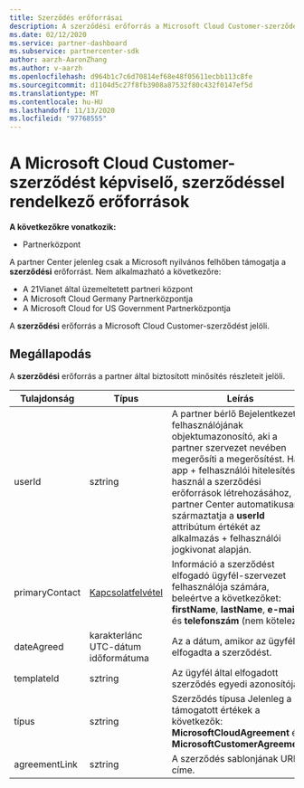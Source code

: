 ```yaml
---
title: Szerződés erőforrásai
description: A szerződési erőforrás a Microsoft Cloud Customer-szerződést jelöli a partner által biztosított minősítés részleteivel.
ms.date: 02/12/2020
ms.service: partner-dashboard
ms.subservice: partnercenter-sdk
author: aarzh-AaronZhang
ms.author: v-aarzh
ms.openlocfilehash: d964b1c7c6d70814ef68e48f05611ecbb113c8fe
ms.sourcegitcommit: d1104d5c27f8fb3908a87532f80c432f0147ef5d
ms.translationtype: MT
ms.contentlocale: hu-HU
ms.lasthandoff: 11/13/2020
ms.locfileid: "97768555"
---
```

# <a name="agreement-resources-representing-a-microsoft-cloud-customer-agreement"></a>A Microsoft Cloud Customer-szerződést képviselő, szerződéssel rendelkező erőforrások

**A következőkre vonatkozik:**

- Partnerközpont

A partner Center jelenleg csak a Microsoft nyilvános felhőben támogatja a **szerződési** erőforrást. Nem alkalmazható a következőre:

- A 21Vianet által üzemeltetett partneri központ
- A Microsoft Cloud Germany Partnerközpontja
- A Microsoft Cloud for US Government Partnerközpontja

A **szerződési** erőforrás a Microsoft Cloud Customer-szerződést jelöli.

## <a name="agreement"></a>Megállapodás

A **szerződési** erőforrás a partner által biztosított minősítés részleteit jelöli.

| Tulajdonság       | Típus   | Leírás                                                                                               |
|----------------|--------|-----------------------------------------------------------------------------------------------------------|
| userId         | sztring                         | A partner bérlő Bejelentkezett felhasználójának objektumazonosító, aki a partner szervezet nevében megerősíti a megerősítést. Ha app + felhasználói hitelesítést használ a szerződési erőforrások létrehozásához, a partner Center automatikusan származtatja a **userId** attribútum értékét az alkalmazás + felhasználói jogkivonat alapján.                                                                             |
| primaryContact | [Kapcsolatfelvétel](./utility-resources.md#contact) | Információ a szerződést elfogadó ügyfél-szervezet felhasználója számára, beleértve a következőket:  **firstName**, **lastName**, **e-mail** és **telefonszám** (nem kötelező). |
| dateAgreed     | karakterlánc UTC-dátum időformátuma | Az a dátum, amikor az ügyfél elfogadta a szerződést.                                 |
| templateId     |sztring                          | Az ügyfél által elfogadott szerződés egyedi azonosítója. |
| típus           |sztring                          | Szerződés típusa Jelenleg a támogatott értékek a következők: **MicrosoftCloudAgreement** és **MicrosoftCustomerAgreement**.|
| agreementLink  | sztring                         | A szerződés sablonjának URL-címe.                                                    |
